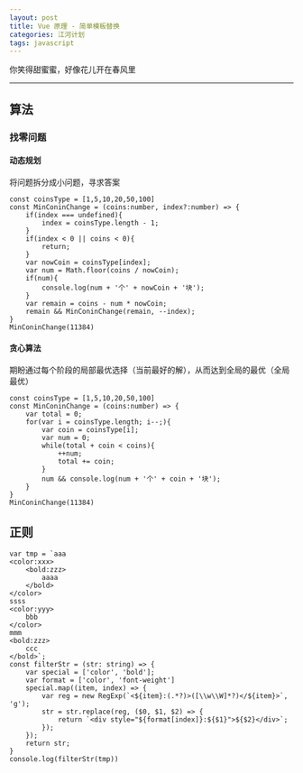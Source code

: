 ```yaml
---
layout: post
title: Vue 原理 - 简单模板替换
categories: 江河计划
tags: javascript
---
```


你笑得甜蜜蜜，好像花儿开在春风里

<!--more-->

* * *

## 算法
### 找零问题
#### 动态规划

将问题拆分成小问题，寻求答案

    const coinsType = [1,5,10,20,50,100]
    const MinConinChange = (coins:number, index?:number) => {
        if(index === undefined){
            index = coinsType.length - 1;
        }
        if(index < 0 || coins < 0){
            return;
        }
        var nowCoin = coinsType[index];
        var num = Math.floor(coins / nowCoin);
        if(num){
            console.log(num + '个' + nowCoin + '块');
        }
        var remain = coins - num * nowCoin;
        remain && MinConinChange(remain, --index);
    }
    MinConinChange(11384)

#### 贪心算法

期盼通过每个阶段的局部最优选择（当前最好的解），从而达到全局的最优（全局最优）

    const coinsType = [1,5,10,20,50,100]
    const MinConinChange = (coins:number) => {
        var total = 0;
        for(var i = coinsType.length; i--;){
            var coin = coinsType[i];
            var num = 0;
            while(total + coin < coins){
                ++num;
                total += coin;
            }
            num && console.log(num + '个' + coin + '块');
        }
    }
    MinConinChange(11384)

## 正则

    var tmp = `aaa
    <color:xxx>
        <bold:zzz>
            aaaa
        </bold>
    </color>
    ssss
    <color:yyy>
        bbb
    </color>
    mmm
    <bold:zzz>
        ccc
    </bold>`;
    const filterStr = (str: string) => {
        var special = ['color', 'bold'];
        var format = ['color', 'font-weight']
        special.map((item, index) => {
            var reg = new RegExp(`<${item}:(.*?)>([\\w\\W]*?)</${item}>`, 'g');
            str = str.replace(reg, ($0, $1, $2) => {
                return `<div style="${format[index]}:${$1}">${$2}</div>`;
            });
        });
        return str;
    }
    console.log(filterStr(tmp))
